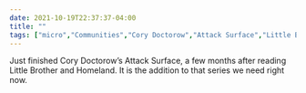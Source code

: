 ```yaml
---
date: 2021-10-19T22:37:37-04:00
title: ""
tags: ["micro","Communities","Cory Doctorow","Attack Surface","Little Brother","Homeland"]
---
```

Just finished Cory Doctorow’s Attack Surface, a few months after reading Little Brother and Homeland. It is the addition to that series we need right now.
